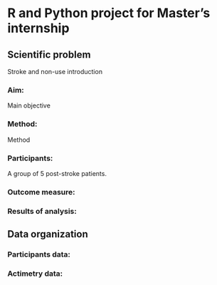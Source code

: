 # R and Python project for Master’s internship 

## Scientific problem
Stroke and non-use introduction

### Aim:
Main objective

### Method:
Method

### Participants:
A group of 5 post-stroke patients.

### Outcome measure:

### Results of analysis:


## Data organization

### Participants data:

### Actimetry data: 

#
